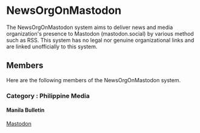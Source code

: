 # NewsOrgOnMastodon
The NewsOrgOnMastodon system aims to deliver news and media organization's presence to Mastodon (mastodon.social) by various method such as RSS. This system has no legal nor genuine organizational links and are linked unofficially to this system.

## Members
Here are the following members of the NewsOrgOnMastodon system.
### Category : Philippine Media
#### Manila Bulletin
<a rel="me" href="https://mastodon.social/@rssmanilabulletin">Mastodon</a>
